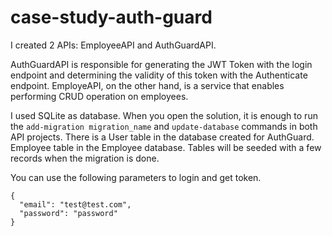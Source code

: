 # case-study-auth-guard

I created 2 APIs: EmployeeAPI and AuthGuardAPI. 

AuthGuardAPI is responsible for generating the JWT Token with the login endpoint and determining the validity of this token with the Authenticate endpoint. EmployeAPI, on the other hand, is a service that enables performing CRUD operation on employees.

I used SQLite as database. When you open the solution, it is enough to run the ```add-migration migration_name``` and ```update-database``` commands in both API projects. There is a User table in the database created for AuthGuard. Employee table in the Employee database. Tables will be seeded with a few records when the migration is done. 

You can use the following parameters to login and get token.
```
{
  "email": "test@test.com",
  "password": "password"
}
```
